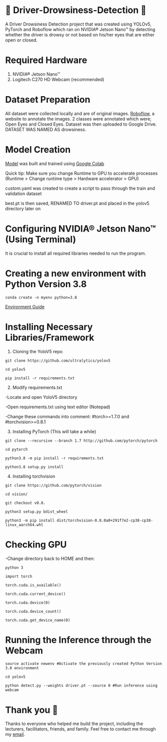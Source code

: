 # 🚗 Driver-Drowsiness-Detection 🚗
A Driver Drowsiness Detection project that was created using YOLOv5, PyTorch and Roboflow which ran on NVIDIA® Jetson Nano™ by detecting whether the driver is drowsy or not based on his/her eyes that are either open or closed.

# Required Hardware 
1. NVIDIA® Jetson Nano™ 
2. Logitech C270 HD Webcam (recommended)

# Dataset Preparation 
All dataset were collected locally and are of original images. [Roboflow](https://roboflow.com/), a website to annotate the images.
2 classes were annotated which were; Open Eyes and Closed Eyes. Dataset was then uploaded to Google Drive. DATASET WAS NAMED AS drowsiness.

# Model Creation
[Model](https://github.com/hazeeq911/Driver-Drowsiness-Detection/blob/main/Driver%20Drowsiness%20Detection%20Model.ipynb) was built and trained using [Google Colab](https://colab.research.google.com/)

Quick tip: Make sure you change Runtime to GPU to accelerate processes (Runtime > Change runtime type > Hardware accelerator > GPU)

custom.yaml was created to create a script to pass through the train and validation dataset

best.pt is then saved, RENAMED TO driver.pt and placed in the yolov5 directory later on 

# Configuring NVIDIA® Jetson Nano™ (Using Terminal)
It is crucial to install all required libraries needed to run the program.

# Creating a new environment with Python Version 3.8
```
conda create -n myenv python=3.8
```
[Environment Guide](https://docs.conda.io/projects/conda/en/latest/user-guide/tasks/manage-environments.html#viewing-a-list-of-your-environments)

# Installing Necessary Libraries/Framework 

1. Cloning the YoloV5 repo 
```
git clone https://github.com/ultralytics/yolov5
```
```
cd yolov5
```
```
pip install -r requirements.txt
```

2. Modify requirements.txt

-Locate and open YoloV5 directory

-Open requirements.txt using text editor (Notepad)

-Change these commands into comment: #torch>=1.7.0 and #torchvision>=0.8.1

3. Installing PyTorch (This will take a while)
```
git clone --recursive --branch 1.7 http://github.com/pytorch/pytorch
```
```
cd pytorch
```
```
python3.8 -m pip install -r requirements.txt
```
```
python3.8 setup.py install
```

4. Installing torchvision 
```
git clone https://github.com/pytorch/vision
```
```
cd vision/
```
```
git checkout v0.8.
```
```
python3 setup.py bdist_wheel
```
```
python3 -m pip install dist/torchvision-0.8.0a0+291f7e2-cp38-cp38-linux_aarch64.whl
```

# Checking GPU
-Change directory back to HOME and then:
```
python 3
```
```
import torch
```
```
torch.cuda.is_available()
```
```
torch.cuda.current_device()
```
```
torch.cuda.device(0)
```
```
torch.cuda.device_count()
```
```
torch.cuda.get_device_name(0)
```

# Running the Inference through the Webcam 

```
source activate newenv #Activate the previously created Python Version 3.8 environment
```
```
cd yolov5 
```
```
python detect.py --weights driver.pt --source 0 #Run inference using webcam
```

# Thank you 🌹
Thanks to everyone who helped me build the project, including the lecturers, facilitators, friends, and family. Feel free to contact me through my [email](mailto:zainihazeeq@gmail.com).
